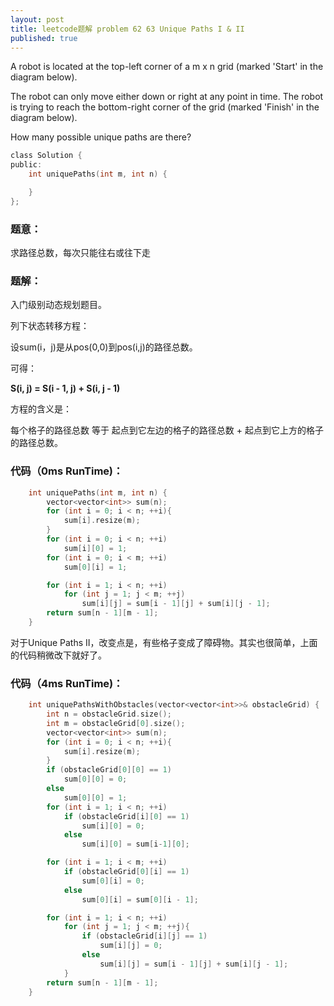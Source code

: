```yaml
---
layout: post
title: leetcode题解 problem 62 63 Unique Paths I & II
published: true
---
```


A robot is located at the top-left corner of a m x n grid (marked 'Start' in the diagram below).

The robot can only move either down or right at any point in time. The robot is trying to reach the bottom-right corner of the grid (marked 'Finish' in the diagram below).

How many possible unique paths are there?

```c
class Solution {
public:
	int uniquePaths(int m, int n) {

    }
};
```


### 题意：

求路径总数，每次只能往右或往下走


### 题解：

入门级别动态规划题目。

列下状态转移方程：

设sum(i，j)是从pos(0,0)到pos(i,j)的路径总数。

可得：

**S(i, j) = S(i - 1, j) + S(i, j - 1)**

方程的含义是：

每个格子的路径总数 等于 起点到它左边的格子的路径总数 + 起点到它上方的格子的路径总数。


### 代码（0ms RunTime)：

```c
	int uniquePaths(int m, int n) {
		vector<vector<int>> sum(n);
		for (int i = 0; i < n; ++i){
			sum[i].resize(m);
		}
		for (int i = 0; i < n; ++i)
			sum[i][0] = 1;
		for (int i = 0; i < m; ++i)
			sum[0][i] = 1;

		for (int i = 1; i < n; ++i)
			for (int j = 1; j < m; ++j)
				sum[i][j] = sum[i - 1][j] + sum[i][j - 1];
		return sum[n - 1][m - 1];
	}
```


对于Unique Paths II，改变点是，有些格子变成了障碍物。其实也很简单，上面的代码稍微改下就好了。

### 代码（4ms RunTime)：

```c
	int uniquePathsWithObstacles(vector<vector<int>>& obstacleGrid) {
		int n = obstacleGrid.size();
		int m = obstacleGrid[0].size();
		vector<vector<int>> sum(n);
		for (int i = 0; i < n; ++i){
			sum[i].resize(m);
		}
		if (obstacleGrid[0][0] == 1)
			sum[0][0] = 0;
		else
			sum[0][0] = 1;
		for (int i = 1; i < n; ++i)
			if (obstacleGrid[i][0] == 1)
				sum[i][0] = 0;
			else
				sum[i][0] = sum[i-1][0];

		for (int i = 1; i < m; ++i)
			if (obstacleGrid[0][i] == 1)
				sum[0][i] = 0;
			else
				sum[0][i] = sum[0][i - 1];

		for (int i = 1; i < n; ++i)
			for (int j = 1; j < m; ++j){
				if (obstacleGrid[i][j] == 1)
					sum[i][j] = 0;
				else
					sum[i][j] = sum[i - 1][j] + sum[i][j - 1];
			}
		return sum[n - 1][m - 1];
	}
```

